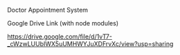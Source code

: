 Doctor Appointment System

Google Drive Link (with node modules)

https://drive.google.com/file/d/1vT7-_cWzwLUUbIWX5uUMHWYJuXDFrvXc/view?usp=sharing
